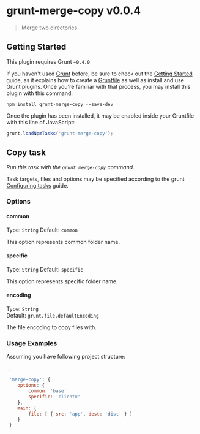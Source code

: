 # grunt-merge-copy v0.0.4

> Merge two directories.



## Getting Started
This plugin requires Grunt `~0.4.0`

If you haven't used [Grunt](http://gruntjs.com/) before, be sure to check out the [Getting Started](http://gruntjs.com/getting-started) guide, as it explains how to create a [Gruntfile](http://gruntjs.com/sample-gruntfile) as well as install and use Grunt plugins. Once you're familiar with that process, you may install this plugin with this command:

```shell
npm install grunt-merge-copy --save-dev
```

Once the plugin has been installed, it may be enabled inside your Gruntfile with this line of JavaScript:

```js
grunt.loadNpmTasks('grunt-merge-copy');
```



## Copy task
_Run this task with the `grunt merge-copy` command._

Task targets, files and options may be specified according to the grunt [Configuring tasks](http://gruntjs.com/configuring-tasks) guide.
### Options

#### common
Type: `String`
Default: `common`

This option represents common folder name. 

#### specific
Type: `String`
Default: `specific`

This option represents specific folder name. 

#### encoding
Type: `String`  
Default: `grunt.file.defaultEncoding`

The file encoding to copy files with.

### Usage Examples

Assuming you have following project structure:

...

```js
 'merge-copy': {
	options: {
		common: 'base'
		specific: 'clientx'
	},
	main: {
		file: [ { src: 'app', dest: 'dist' } ]
	}
 }
```
